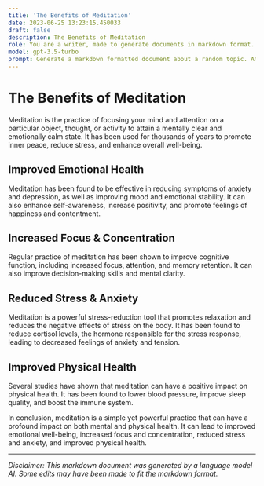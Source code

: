 ```yaml
---
title: 'The Benefits of Meditation'
date: 2023-06-25 13:23:15.450033
draft: false
description: The Benefits of Meditation
role: You are a writer, made to generate documents in markdown format. It is very important that all of the documents you generate are in valid markdown format.
model: gpt-3.5-turbo
prompt: Generate a markdown formatted document about a random topic. At the bottom, include a disclaimer explaining that the document was generated by you. The first line of the document should be the title. Make sure that the entire document is in proper markdown format, using a mix of various tags to make the document visually appealing.
---
```


# The Benefits of Meditation

Meditation is the practice of focusing your mind and attention on a particular object, thought, or activity to attain a mentally clear and emotionally calm state. It has been used for thousands of years to promote inner peace, reduce stress, and enhance overall well-being.

## Improved Emotional Health

Meditation has been found to be effective in reducing symptoms of anxiety and depression, as well as improving mood and emotional stability. It can also enhance self-awareness, increase positivity, and promote feelings of happiness and contentment.

## Increased Focus & Concentration

Regular practice of meditation has been shown to improve cognitive function, including increased focus, attention, and memory retention. It can also improve decision-making skills and mental clarity.

## Reduced Stress & Anxiety

Meditation is a powerful stress-reduction tool that promotes relaxation and reduces the negative effects of stress on the body. It has been found to reduce cortisol levels, the hormone responsible for the stress response, leading to decreased feelings of anxiety and tension.

## Improved Physical Health

Several studies have shown that meditation can have a positive impact on physical health. It has been found to lower blood pressure, improve sleep quality, and boost the immune system.

In conclusion, meditation is a simple yet powerful practice that can have a profound impact on both mental and physical health. It can lead to improved emotional well-being, increased focus and concentration, reduced stress and anxiety, and improved physical health.

---

*Disclaimer: This markdown document was generated by a language model AI. Some edits may have been made to fit the markdown format.*